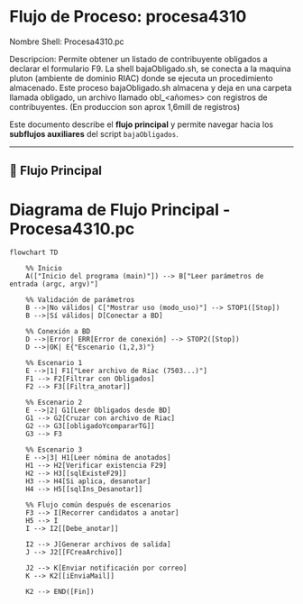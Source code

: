 # Flujo de Proceso: procesa4310

Nombre Shell: Procesa4310.pc

Descripcion: Permite obtener un listado de contribuyente obligados a declarar el formulario F9. La shell bajaObligado.sh, se conecta a la maquina pluton (ambiente de dominio RIAC)
donde se ejecuta un procedimiento almacenado. Este proceso bajaObligado.sh almacena y deja en una carpeta llamada obligado, un archivo llamado obl_<añomes> con registros de contribuyentes. (En produccion son aprox 1,6mill de registros) 

Este documento describe el **flujo principal** y permite navegar hacia los **subflujos auxiliares** del script `bajaObligados`.

---

## 🔹 Flujo Principal

# Diagrama de Flujo Principal - Procesa4310.pc

```mermaid
flowchart TD

    %% Inicio
    A(["Inicio del programa (main)"]) --> B["Leer parámetros de entrada (argc, argv)"]

    %% Validación de parámetros
    B -->|No válidos| C["Mostrar uso (modo_uso)"] --> STOP1([Stop])
    B -->|Sí válidos| D[Conectar a BD]

    %% Conexión a BD
    D -->|Error| ERR[Error de conexión] --> STOP2([Stop])
    D -->|OK| E{"Escenario (1,2,3)"}

    %% Escenario 1
    E -->|1| F1["Leer archivo de Riac (7503...)"]
    F1 --> F2[Filtrar con Obligados]
    F2 --> F3[[Filtra_anotar]]

    %% Escenario 2
    E -->|2| G1[Leer Obligados desde BD]
    G1 --> G2[Cruzar con archivo de Riac]
    G2 --> G3[[obligadoYcompararTG]]
    G3 --> F3

    %% Escenario 3
    E -->|3| H1[Leer nómina de anotados]
    H1 --> H2[Verificar existencia F29]
    H2 --> H3[[sqlExisteF29]]
    H3 --> H4[Si aplica, desanotar]
    H4 --> H5[[sqlIns_Desanotar]]

    %% Flujo común después de escenarios
    F3 --> I[Recorrer candidatos a anotar]
    H5 --> I
    I --> I2[[Debe_anotar]]

    I2 --> J[Generar archivos de salida]
    J --> J2[[FCreaArchivo]]

    J2 --> K[Enviar notificación por correo]
    K --> K2[[iEnviaMail]]

    K2 --> END([Fin])


